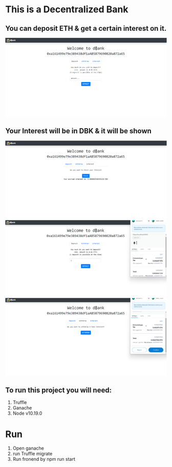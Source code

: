 # This is a Decentralized Bank 
## You can deposit ETH & get a certain interest on it.

![image](https://github.com/shubhampatil-7/Decentralized-Bank/blob/main/Screenshots/1.png)

## Your Interest will be in DBK & it will be shown 
![image](https://github.com/shubhampatil-7/Decentralized-Bank/blob/main/Screenshots/3.png)
![image](https://github.com/shubhampatil-7/Decentralized-Bank/blob/main/Screenshots/2.png)
![image](https://github.com/shubhampatil-7/Decentralized-Bank/blob/main/Screenshots/4.png)


## To run this project you will need:

1) Truffle
2) Ganache
3) Node v10.19.0

# Run
 1) Open ganache 
 2) run Truffle migrate
 3) Run fronend by npm run start
